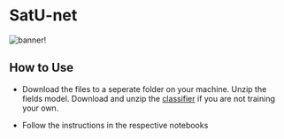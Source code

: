 # SatU-net

![banner](https://i.imgur.com/eAbXQQG.png)!

## How to Use
* Download the files to a seperate folder on your machine. Unzip the fields model. Download and unzip the [classifier](https://drive.google.com/file/d/1Ws9Ync7Tragwy_Yc-jnGucnebWJq5gTd/view?usp=sharing) if you are not training your own.

* Follow the instructions in the respective notebooks

